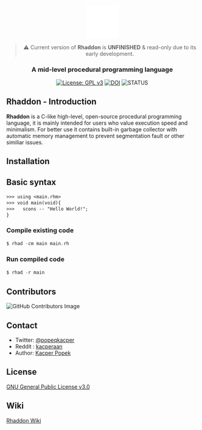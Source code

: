 <div align="center">

<a href="https://github.com/corsum/rhaddon"><img src="branding\logo2.png" width="17%"></img></a>
> :warning: Current version of **Rhaddon** is **UNFINISHED** & read-only due to its early development.
### A mid-level procedural programming language 
[![License: GPL v3](https://img.shields.io/badge/License-GPLv3-blue.svg)](https://www.gnu.org/licenses/gpl-3.0)
[![DOI](https://zenodo.org/badge/DOI/10.5281/zenodo.8216963.svg)](https://doi.org/10.5281/zenodo.8216963)
![STATUS](https://img.shields.io/badge/Status-Pre_Alpha-blue)
</div>

 ## Rhaddon - Introduction
 **Rhaddon** is a C-like high-level, open-source procedural programming language, it is mainly intended for users who value execution speed and minimalism. For better use it contains built-in garbage collector with automatic memory management to prevent segmentation fault or other similiar issues.

## Installation

## Basic syntax
```
>>> using <main.rhm>
>>> void main(void){
>>>   scons -- "Hello World!";
}
```
### Compile existing code
```c
$ rhad -cm main main.rh
```
### Run compiled code
```c
$ rhad -r main
```

## Contributors
![GitHub Contributors Image](https://contrib.rocks/image?repo=corsum/rhaddon)

## Contact
- Twitter: [@popeqkacper](https://twitter.com/popeqkacper) 
- Reddit : [kacperaan](https://reddit.com/u/kacperaan)
- Author: [Kacper Popek](https://github.com/kacperaan)

## License
<a href="LICENSE">GNU General Public License v3.0</a>

## Wiki
<a href="https://github.com/corsum/rhaddon/wiki">Rhaddon Wiki</a>
